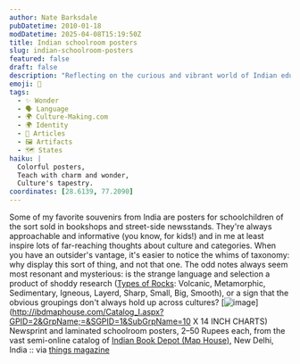 ```yaml
---
author: Nate Barksdale
pubDatetime: 2010-01-18
modDatetime: 2025-04-08T15:19:50Z
title: Indian schoolroom posters
slug: indian-schoolroom-posters
featured: false
draft: false
description: "Reflecting on the curious and vibrant world of Indian educational posters, a blend of culture and taxonomy awaits discovery."
emoji: 🏫
tags:
  - ✨ Wonder
  - 🗣️ Language
  - 🌍 Culture-Making.com
  - 🌍 Identity
  - 📖 Articles
  - 🖼️ Artifacts
  - 🗺️ States
haiku: |
  Colorful posters,  
  Teach with charm and wonder,  
  Culture's tapestry.
coordinates: [28.6139, 77.2090]
---
```


Some of my favorite souvenirs from India are posters for schoolchildren of the sort sold in bookshops and street-side newsstands. They're always approachable and informative (you know, for kids!) and in me at least inspire lots of far-reaching thoughts about culture and categories. When you have an outsider's vantage, it's easier to notice the whims of taxonomy: why display this sort of thing, and not that one. The odd notes always seem most resonant and mysterious: is the strange language and selection a product of shoddy research ([Types of Rocks](https://www.google.com/search?q=%22Types%20of%20Rocks%22%20ibdmaphouse.com): Volcanic, Metamorphic, Sedimentary, Igneous, Layerd, Sharp, Small, Big, Smooth), or a sign that the obvious groupings don't always hold up across cultures? [![image](http://culture-making.com/media/maphouse.jpg)](http://ibdmaphouse.com/Catalog_I.aspx?GPID=2&GrpName;=&SGPID=1&SubGrpName=10 X 14 INCH CHARTS)
Newsprint and laminated schoolroom posters, 2–50 Rupees each, from the vast semi-online catalog of [Indian Book Depot (Map House)](https://www.google.com/search?q=%22Indian%20Book%20Depot%20%28Map%20House%29%22%20ibdmaphouse.com), New Delhi, India :: via [things magazine](http://www.thingsmagazine.net/)

